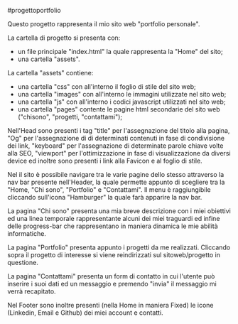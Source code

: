#progettoportfolio

Questo progetto rappresenta il mio sito web "portfolio personale". 

La cartella di progetto si presenta con:
- un file principale "index.html" la quale rappresenta la "Home" del sito;
- una cartella "assets".

La cartella "assets" contiene:
- una cartella "css" con all'interno il foglio di stile del sito web;
- una cartella "images" con all'interno le immagini utilizzate nel sito web;
- una cartella "js" con all'interno i codici javascript utilizzati nel sito web;
- una cartella "pages" contente le pagine html secondarie del sito web ("chisono", "progetti, "contattami");

Nell'Head sono presenti i tag "title" per l'assegnazione del titolo alla pagina, "Og" per l'assegnazione di di determinati contenuti in fase di condivisione dei link, "keyboard" per l'assegnazione di determinate parole chiave volte alla SEO, "viewport" per l'ottimizzazione in fase di visualizzazione da diversi device ed inoltre sono presenti i link alla Favicon e al foglio di stile.

Nel il sito è possibile navigare tra le varie pagine dello stesso attraverso la nav bar presente nell'Header, la quale permette appunto di scegliere tra la "Home, "Chi sono", "Portfolio" e "Contattami". Il menu è raggiungibile cliccando sull'icona "Hamburger" la quale farà apparire la nav bar.

La pagina "Chi sono" presenta una mia breve descrizione con i miei obiettivi ed una linea temporale rappresentante alcuni dei miei traguardi ed infine delle progress-bar che rappresentano in maniera dinamica le mie abilità informatiche.

La pagina "Portfolio" presenta appunto i progetti da me realizzati. Cliccando sopra il progetto di interesse si viene reindirizzati sul sitoweb/progetto in questione.

La pagina "Contattami" presenta un form di contatto in cui l'utente può inserire i suoi dati ed un messaggio e premendo "invia" il messaggio mi verrà recapitato.

Nel Footer sono inoltre presenti (nella Home in maniera Fixed) le icone (Linkedin, Email e Github) dei miei account e contatti.

